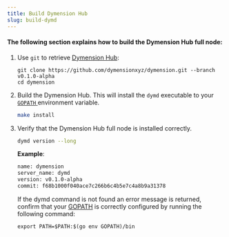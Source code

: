 ```yaml
---
title: Build Dymension Hub
slug: build-dymd
---
```


#### The following section explains how to build the Dymension Hub full node:

1. Use `git` to retrieve [Dymension Hub](https://github.com/dymensionxyz/dymension):

    ```
    git clone https://github.com/dymensionxyz/dymension.git --branch v0.1.0-alpha
    cd dymension
    ```

2. Build the Dymension Hub. This will install the `dymd` executable to your [ `GOPATH` ](https://go.dev/doc/gopath_code) environment variable.

    ```bash
    make install
    ```

3. Verify that the Dymension Hub full node is installed correctly.

    ```bash
    dymd version --long
    ```

    **Example**:

    ```bash
    name: dymension
    server_name: dymd
    version: v0.1.0-alpha
    commit: f68b1000f040ace7c266b6c4b5e7c4a8b9a31378
    ```

    If the dymd command is not found an error message is returned, confirm that your [GOPATH](https://go.dev/doc/gopath_code#GOPATH) is correctly configured by running the following command:

    ```
    export PATH=$PATH:$(go env GOPATH)/bin
    ```
